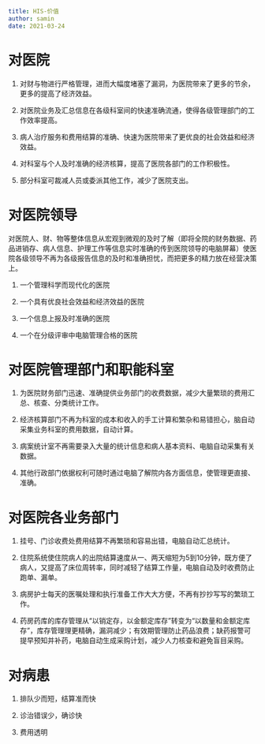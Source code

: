 ```yaml
title: HIS-价值 
author: samin
date: 2021-03-24
```

# 对医院

1. 对财与物进行严格管理，进而大幅度堵塞了漏洞，为医院带来了更多的节余，更多的提高了经济效益。
   
2. 对医院业务及汇总信息在各级科室间的快速准确流通，使得各级管理部门的工作效率提高。
   
3. 病人治疗服务和费用结算的准确、快速为医院带来了更优良的社会效益和经济效益。
   
4. 对科室与个人及时准确的经济核算，提高了医院各部门的工作积极性。
   
5. 部分科室可裁减人员或委派其他工作，减少了医院支出。

# 对医院领导

对医院人、财、物等整体信息从宏观到微观的及时了解（即将全院的财务数据、药品进销存、病人信息、护理工作等信息实时准确的传到医院领导的电脑屏幕）使医院各级领导不再为各级报告信息的及时和准确担忧，而把更多的精力放在经营决策上。

1. 一个管理科学而现代化的医院
   
2. 一个具有优良社会效益和经济效益的医院
   
3. 一个信息上报及时准确的医院
   
4. 一个在分级评审中电脑管理合格的医院

# 对医院管理部门和职能科室

1. 为医院财务部门迅速、准确提供业务部门的收费数据，减少大量繁琐的费用汇总、核查、分类统计工作。
   
2. 经济核算部门不再为科室的成本和收入的手工计算和繁杂和易错担心，脑自动采集业务科室的费用数据，自动计算。
   
3. 病案统计室不再需要录入大量的统计信息和病人基本资料、电脑自动采集有关数据。
   
4. 其他行政部门依据权利可随时通过电脑了解院内各方面信息，使管理更直接、准确。

# 对医院各业务部门

1. 挂号、门诊收费处费用结算不再繁琐和容易出错，电脑自动汇总统计。
   
2. 住院系统使住院病人的出院结算速度从一、两天缩短为5到10分钟，既方便了病人，又提高了床位周转率，同时减轻了结算工作量，电脑自动及时收费防止跑单、漏单。
   
3. 病房护士每天的医嘱处理和执行准备工作大大方便，不再有抄抄写写的繁琐工作。
   
4. 药房药库的库存管理从“以销定存，以金额定库存”转变为“以数量和金额定库存”，库存管理理更精确，漏洞减少；有效期管理防止药品浪费；缺药报警可提早预知并补药，电脑自动生成采购计划，减少人力核查和避免盲目采购。

# 对病患

1. 排队少而短，结算准而快
   
2. 诊治错误少，确诊快
   
3. 费用透明

